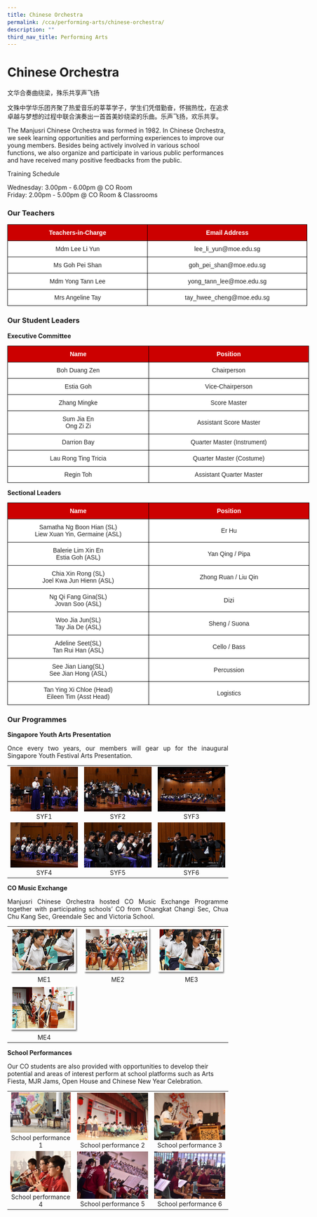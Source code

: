 ```yaml
---
title: Chinese Orchestra
permalink: /cca/performing-arts/chinese-orchestra/
description: ""
third_nav_title: Performing Arts
---
```

# **Chinese Orchestra**

文华合奏曲绕梁，殊乐共享声飞扬   

文殊中学华乐团齐聚了热爱音乐的莘莘学子，学生们凭借勤奋，怀揣热忱，在追求卓越与梦想的过程中联合演奏出一首首美妙绕梁的乐曲。乐声飞扬，欢乐共享。  

The Manjusri Chinese Orchestra was formed in 1982. In Chinese Orchestra, we seek learning opportunities and performing experiences to improve our young members. Besides being actively involved in various school functions, we also organize and participate in various public performances and have received many positive feedbacks from the public.  

Training Schedule  

Wednesday: 3.00pm - 6.00pm @ CO Room   
Friday: 2.00pm - 5.00pm @ CO Room & Classrooms

### **Our Teachers**


<style type="text/css">
.tg  {border-collapse:collapse;border-spacing:0;}
.tg td{border-color:black;border-style:solid;border-width:1px;font-family:Arial, sans-serif;font-size:14px;
  overflow:hidden;padding:10px 5px;word-break:normal;}
.tg th{border-color:black;border-style:solid;border-width:1px;font-family:Arial, sans-serif;font-size:14px;
  font-weight:normal;overflow:hidden;padding:10px 5px;word-break:normal;}
.tg .tg-xu5m{background-color:#C00;color:#FFF;font-weight:bold;text-align:center;vertical-align:top}
.tg .tg-a3j2{background-color:#FFF;color:#222;text-align:center;vertical-align:middle}
.tg .tg-lygy{background-color:#FFF;color:#222;text-align:center;vertical-align:top}
</style>
<table class="tg" style="undefined;table-layout: fixed; width: 684px">
<colgroup>
<col style="width: 320px">
<col style="width: 364px">
</colgroup>
<thead>
  <tr>
    <th class="tg-xu5m">Teachers-in-Charge</th>
    <th class="tg-xu5m">Email Address</th>
  </tr>
</thead>
<tbody>
  <tr>
    <td class="tg-a3j2"><span style="color:#222;background-color:transparent"> Mdm Lee Li Yun</span></td>
    <td class="tg-lygy">lee_li_yun@moe.edu.sg<span style="color:#222;background-color:transparent"> </span></td>
  </tr>
  <tr>
    <td class="tg-a3j2"><span style="color:#222;background-color:transparent">Ms Goh Pei Shan </span></td>
    <td class="tg-a3j2"><span style="color:#222;background-color:transparent">goh_pei_shan@moe.edu.sg </span></td>
  </tr>
  <tr>
    <td class="tg-a3j2"><span style="color:#222;background-color:transparent">Mdm Yong Tann Lee </span></td>
    <td class="tg-a3j2"><span style="color:#222;background-color:transparent">yong_tann_lee@moe.edu.sg </span></td>
  </tr>
  <tr>
    <td class="tg-a3j2"><span style="color:#222;background-color:transparent"> Mrs Angeline Tay</span></td>
    <td class="tg-a3j2"><span style="color:#222;background-color:transparent">tay_hwee_cheng@moe.edu.sg </span></td>
  </tr>
</tbody>
</table>


### **Our Student Leaders**

**Executive Committee**

<style type="text/css">
.tg  {border-collapse:collapse;border-spacing:0;}
.tg td{border-color:black;border-style:solid;border-width:1px;font-family:Arial, sans-serif;font-size:14px;
  overflow:hidden;padding:10px 5px;word-break:normal;}
.tg th{border-color:black;border-style:solid;border-width:1px;font-family:Arial, sans-serif;font-size:14px;
  font-weight:normal;overflow:hidden;padding:10px 5px;word-break:normal;}
.tg .tg-3lre{background-color:#FFF;color:#F00;text-align:center;vertical-align:top}
.tg .tg-xu5m{background-color:#C00;color:#FFF;font-weight:bold;text-align:center;vertical-align:top}
.tg .tg-a3j2{background-color:#FFF;color:#222;text-align:center;vertical-align:middle}
</style>
<table class="tg" style="undefined;table-layout: fixed; width: 700px">
<colgroup>
<col style="width: 322px">
<col style="width: 365px">
</colgroup>
<thead>
  <tr>
    <th class="tg-xu5m">Name</th>
    <th class="tg-xu5m">Position</th>
  </tr>
</thead>
<tbody>
  <tr>
    <td class="tg-a3j2"><span style="color:#222;background-color:transparent">Boh Duang Zen</span></td>
    <td class="tg-a3j2"><span style="color:#222;background-color:transparent">Chairperson</span></td>
  </tr>
  <tr>
    <td class="tg-a3j2"><span style="color:#222;background-color:transparent">Estia Goh</span></td>
    <td class="tg-a3j2"><span style="color:#222;background-color:transparent">Vice-Chairperson</span></td>
  </tr>
  <tr>
    <td class="tg-a3j2"><span style="color:#222;background-color:transparent">Zhang Mingke</span></td>
    <td class="tg-a3j2"><span style="color:#222;background-color:transparent">Score Master</span></td>
  </tr>
  <tr>
    <td class="tg-a3j2"><span style="color:#222;background-color:transparent">Sum Jia En</span><br><span style="color:#222;background-color:transparent">Ong Zi Zi</span></td>
    <td class="tg-a3j2"><span style="color:#222;background-color:transparent">Assistant Score Master</span></td>
  </tr>
  <tr>
    <td class="tg-a3j2"><span style="color:#222;background-color:transparent">Darrion Bay</span></td>
    <td class="tg-a3j2"><span style="color:#222;background-color:transparent">Quarter Master (Instrument)</span></td>
  </tr>
  <tr>
    <td class="tg-a3j2"><span style="color:#222;background-color:transparent">Lau Rong Ting Tricia</span><br></td>
    <td class="tg-a3j2"><span style="color:#222;background-color:transparent">Quarter Master (Costume) </span></td>
  </tr>
  <tr>
    <td class="tg-3lre"><span style="color:#222;background-color:transparent">Regin Toh</span><br></td>
    <td class="tg-a3j2"><span style="color:#222;background-color:transparent">Assistant Quarter Master </span></td>
  </tr>
</tbody>
</table>

**Sectional Leaders**

<style type="text/css">
.tg  {border-collapse:collapse;border-spacing:0;}
.tg td{border-color:black;border-style:solid;border-width:1px;font-family:Arial, sans-serif;font-size:14px;
  overflow:hidden;padding:10px 5px;word-break:normal;}
.tg th{border-color:black;border-style:solid;border-width:1px;font-family:Arial, sans-serif;font-size:14px;
  font-weight:normal;overflow:hidden;padding:10px 5px;word-break:normal;}
.tg .tg-xu5m{background-color:#C00;color:#FFF;font-weight:bold;text-align:center;vertical-align:top}
.tg .tg-a3j2{background-color:#FFF;color:#222;text-align:center;vertical-align:middle}
.tg .tg-lygy{background-color:#FFF;color:#222;text-align:center;vertical-align:top}
</style>
<table class="tg" style="undefined;table-layout: fixed; width: 700px">
<colgroup>
<col style="width: 322px">
<col style="width: 366px">
</colgroup>
<thead>
  <tr>
    <th class="tg-xu5m">Name</th>
    <th class="tg-xu5m">Position</th>
  </tr>
</thead>
<tbody>
  <tr>
    <td class="tg-a3j2"><span style="color:#222;background-color:transparent">Samatha Ng Boon Hian (SL)</span><br><span style="color:#222;background-color:transparent">Liew Xuan Yin, Germaine (ASL)</span></td>
    <td class="tg-a3j2"><span style="color:#222;background-color:transparent">Er Hu</span></td>
  </tr>
  <tr>
    <td class="tg-a3j2"><span style="color:#222;background-color:transparent">Balerie Lim Xin En</span><br><span style="color:#222;background-color:transparent">Estia Goh (ASL)</span></td>
    <td class="tg-a3j2"><span style="color:#222;background-color:transparent">Yan Qing / Pipa</span></td>
  </tr>
  <tr>
    <td class="tg-lygy">Chia Xin Rong (SL)<br>Joel Kwa Jun Hienn (ASL)</td>
    <td class="tg-a3j2"><span style="color:#222;background-color:transparent">Zhong Ruan / Liu Qin</span></td>
  </tr>
  <tr>
    <td class="tg-a3j2"><span style="color:#222;background-color:transparent">Ng Qi Fang Gina(SL)</span><br><span style="color:#222;background-color:transparent">Jovan Soo (ASL)</span></td>
    <td class="tg-a3j2"><span style="color:#222;background-color:transparent">Dizi</span></td>
  </tr>
  <tr>
    <td class="tg-a3j2"><span style="color:#222;background-color:transparent">Woo Jia Jun(SL)</span><br><span style="color:#222;background-color:transparent">Tay Jia De (ASL)</span></td>
    <td class="tg-a3j2"><span style="color:#222;background-color:transparent">Sheng / Suona</span></td>
  </tr>
  <tr>
    <td class="tg-a3j2"><span style="color:#222;background-color:transparent">Adeline Seet(SL)</span><br><span style="color:#222;background-color:transparent">Tan Rui Han (ASL)</span></td>
    <td class="tg-a3j2"><span style="color:#222;background-color:transparent">Cello / Bass</span></td>
  </tr>
  <tr>
    <td class="tg-a3j2"><span style="color:#222;background-color:transparent">See Jian Liang(SL)</span><br><span style="color:#222;background-color:transparent">See Jian Hong (ASL)</span></td>
    <td class="tg-a3j2"><span style="color:#222;background-color:transparent">Percussion</span></td>
  </tr>
  <tr>
    <td class="tg-a3j2"><span style="color:#222;background-color:transparent">Tan Ying Xi Chloe (Head)</span><br><span style="color:#222;background-color:transparent">Eileen Tim (Asst Head)</span></td>
    <td class="tg-a3j2"><span style="color:#222;background-color:transparent">Logistics</span></td>
  </tr>
</tbody>
</table>

### **Our Programmes**

**Singapore Youth Arts Presentation**

<p style="text-align: justify;">Once every two years, our members will gear up for the inaugural Singapore Youth Festival Arts Presentation.</p>


|   |   |   |
|:---:|:---:|:---:|
| ![](/images/Cca/Chinese%20Orchestra/SYF%201.jpg) SYF1  | ![](/images/Cca/Chinese%20Orchestra/SYF%202.jpg) SYF2 | ![](/images/Cca/Chinese%20Orchestra/SYF3.jpg) SYF3  |
|  ![](/images/Cca/Chinese%20Orchestra/SYF4.jpg) SYF4 |![](/images/Cca/Chinese%20Orchestra/SYF%205.jpg)  SYF5  | ![](/images/Cca/Chinese%20Orchestra/SYF6.jpg) SYF6  |


**CO Music Exchange**

<p style="text-align: justify;">Manjusri Chinese Orchestra hosted CO Music Exchange Programme together with participating schools’ CO from Changkat Changi Sec, Chua Chu Kang Sec, Greendale Sec and Victoria School.</p>

|   |   |   |
|:---:|:---:|:---:|
| ![](/images/Cca/Chinese%20Orchestra/co05.png) ME1  |   ![](/images/Cca/Chinese%20Orchestra/co06.png) ME2 |  ![](/images/Cca/Chinese%20Orchestra/co07.png) ME3  |
|   ![](/images/Cca/Chinese%20Orchestra/co08.png) ME4 |   |   |


**School Performances**  
  

Our CO students are also provided with opportunities to develop their potential and areas of interest perform at school platforms such as Arts Fiesta, MJR Jams, Open House and Chinese New Year Celebration.


|   |   |   |
|:---:|:---:|:---:|
|  ![](/images/Cca/Chinese%20Orchestra/School%20performances%201.jpg) School performance 1	 |   ![](/images/Cca/Chinese%20Orchestra/School%20Performances%202.jpg) School performance 2	  |  ![](/images/Cca/Chinese%20Orchestra/School%20Performances%203.jpg) School performance 3	   |
|    ![](/images/Cca/Chinese%20Orchestra/School%20Performances%204.jpg) School performance 4	 |   ![](/images/Cca/Chinese%20Orchestra/School%20Performances%205.jpg) School performance 5	 |  ![](/images/Cca/Chinese%20Orchestra/School%20Performances%206.jpg) School performance 6	  |
